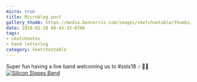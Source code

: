 ```yaml
---
micro: true
title: Microblog post
gallery_thumb: https://media.bennorris.com/images/sketchnotable/thumbs/silicon-slopes-2018-sketchnote-00.jpg
date: 2018-01-18 08:43:33-0700
tags:
- sketchnotes
- hand lettering
category: Sketchnotable
---
```


Super fun having a live band welcoming us to #ssts18 🎶 ✍🏼 [![Silicon Slopes Band](https://media.bennorris.com/images/sketchnotable/silicon-slopes-2018/silicon-slopes-2018-sketchnote-00.jpg)](https://media.bennorris.com/images/sketchnotable/silicon-slopes-2018/silicon-slopes-2018-sketchnote-00.jpg)